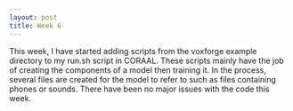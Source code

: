 ```yaml
---
layout: post
title: Week 6
---
```


This week, I have started adding scripts from the voxforge example directory to my run.sh script in CORAAL. 
These scripts mainly have the job of creating the components of a model then training it. In the process, 
several files are created for the model to refer to such as files containing phones or sounds. 
There have been no major issues with the code this week. 
